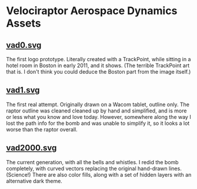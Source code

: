 # Velociraptor Aerospace Dynamics Assets

## [vad0.svg](vad0.svg)
The first logo prototype.
Literally created with a TrackPoint, while sitting in a hotel room in Boston in early 2011, and it shows.
(The terrible TrackPoint art that is.  I don't think you could deduce the Boston part from the image itself.)

## [vad1.svg](vad1.svg)
The first real attempt.
Originally drawn on a Wacom tablet, outline only.
The raptor outline was cleaned cleaned up by hand and simplified, and is more or less what you know and love today.
However, somewhere along the way I lost the path info for the bomb and was unable to simplify it, so it looks a lot worse than the raptor overall.

## [vad2000.svg](vad2000.svg)
The current generation, with all the bells and whistles.
I redid the bomb completely, with curved vectors replacing the original hand-drawn lines.
(Science!)
There are also color fills, along with a set of hidden layers with an alternative dark theme.
